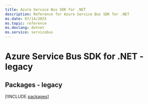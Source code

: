 ```yaml
---
title: Azure Service Bus SDK for .NET
description: Reference for Azure Service Bus SDK for .NET
ms.date: 07/14/2025
ms.topic: reference
ms.devlang: dotnet
ms.service: servicebus
---
```

# Azure Service Bus SDK for .NET - legacy
## Packages - legacy
[!INCLUDE [packages](service-bus-index.md)]